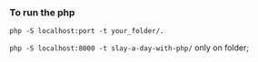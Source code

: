 ### To run the php
`php -S localhost:port -t your_folder/.` 

`php -S localhost:8000 -t slay-a-day-with-php/` only on folder;

